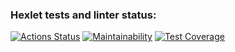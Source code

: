 ### Hexlet tests and linter status:
[![Actions Status](https://github.com/AIGelios/python-project-83/actions/workflows/hexlet-check.yml/badge.svg)](https://github.com/AIGelios/python-project-83/actions)
[![Maintainability](https://api.codeclimate.com/v1/badges/b186e999be61aa5b3bf8/maintainability)](https://codeclimate.com/github/AIGelios/python-project-83/maintainability)
[![Test Coverage](https://api.codeclimate.com/v1/badges/b186e999be61aa5b3bf8/test_coverage)](https://codeclimate.com/github/AIGelios/python-project-83/test_coverage)
